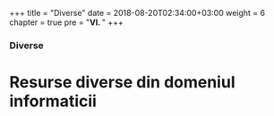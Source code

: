 +++
title = "Diverse"
date = 2018-08-20T02:34:00+03:00
weight = 6
chapter = true
pre = "<b>Ⅵ. </b>"
+++

### Diverse

# Resurse diverse din domeniul informaticii